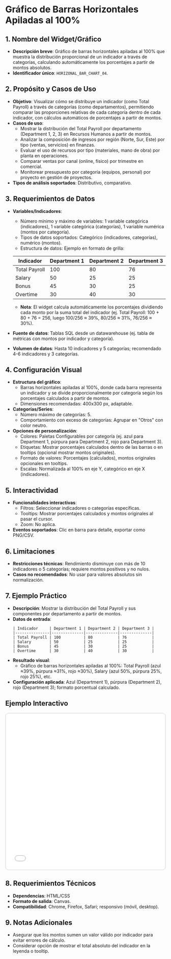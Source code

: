 # Gráfico de Barras Horizontales Apiladas al 100%

## 1. Nombre del Widget/Gráfico
- **Descripción breve**: Gráfico de barras horizontales apiladas al 100% que muestra la distribución proporcional de un indicador a través de categorías, calculando automáticamente los porcentajes a partir de montos absolutos.
- **Identificador único**: `HORIZONAL_BAR_CHART_04`.

## 2. Propósito y Casos de Uso
- **Objetivo**: Visualizar cómo se distribuye un indicador (como Total Payroll) a través de categorías (como departamentos), permitiendo comparar las proporciones relativas de cada categoría dentro de cada indicador, con cálculos automáticos de porcentajes a partir de montos.
- **Casos de uso**: 
    - Mostrar la distribución del Total Payroll por departamento (Department 1, 2, 3) en Recursos Humanos a partir de montos.
    - Analizar la composición de ingresos por región (Norte, Sur, Este) por tipo (ventas, servicios) en finanzas.
    - Evaluar el uso de recursos por tipo (materiales, mano de obra) por planta en operaciones.
    - Comparar ventas por canal (online, físico) por trimestre en comercial.
    - Monitorear presupuesto por categoría (equipos, personal) por proyecto en gestión de proyectos.
- **Tipos de análisis soportados**: Distributivo, comparativo.

## 3. Requerimientos de Datos
- **Variables/Indicadores**:
    - Número mínimo y máximo de variables: 1 variable categórica (indicadores), 1 variable categórica (categorías), 1 variable numérica (montos por categoría).
    - Tipos de datos soportados: Categórico (indicadores, categorías), numérico (montos).
    - Estructura de datos: Ejemplo en formato de grilla:

    | Indicador     | Department 1 | Department 2 | Department 3 |
    |---------------|--------------|--------------|--------------|
    | Total Payroll | 100          | 80           | 76           |
    | Salary        | 50           | 25           | 25           |
    | Bonus         | 45           | 30           | 25           |
    | Overtime      | 30           | 40           | 30           |

  - **Nota**: El widget calcula automáticamente los porcentajes dividiendo cada monto por la suma total del indicador (ej. Total Payroll: 100 + 80 + 76 = 256, luego 100/256 ≈ 39%, 80/256 ≈ 31%, 76/256 ≈ 30%).
- **Fuente de datos**: Tablas SQL desde un datawarehouse (ej. tabla de métricas con montos por indicador y categoría).
- **Volumen de datos**: Hasta 10 indicadores y 5 categorías; recomendado 4-6 indicadores y 3 categorías.

## 4. Configuración Visual
- **Estructura del gráfico**:
    - Barras horizontales apiladas al 100%, donde cada barra representa un indicador y se divide proporcionalmente por categoría según los porcentajes calculados a partir de montos.
    - Dimensiones recomendadas: 400x300 px, adaptable.
- **Categorías/Series**:
    - Número máximo de categorías: 5.
    - Comportamiento con exceso de categorías: Agrupar en "Otros" con color neutro.
- **Opciones de personalización**:
    - Colores: Paletas Configurables por categoría (ej. azul para Department 1, púrpura para Department 2, rojo para Department 3).
    - Etiquetas: Mostrar porcentajes calculados dentro de las barras o en tooltips (opcional mostrar montos originales).
    - Formato de valores: Porcentajes (calculados), montos originales opcionales en tooltips.
    - Escalas: Normalizada al 100% en eje Y, categórico en eje X (indicadores).

## 5. Interactividad
- **Funcionalidades interactivas**:
    - Filtros: Seleccionar indicadores o categorías específicas.
    - Tooltips: Mostrar porcentajes calculados y montos originales al pasar el cursor.
    - Zoom: No aplica.
- **Eventos soportados**: Clic en barra para detalle, exportar como PNG/CSV.

## 6. Limitaciones
- **Restricciones técnicas**: Rendimiento disminuye con más de 10 indicadores o 5 categorías; requiere montos positivos y no nulos.
- **Casos no recomendados**: No usar para valores absolutos sin normalización.

## 7. Ejemplo Práctico
- **Descripción**: Mostrar la distribución del Total Payroll y sus componentes por departamento a partir de montos.
- **Datos de entrada**:
  ```
  | Indicador     | Department 1 | Department 2 | Department 3 |
  |---------------|--------------|--------------|--------------|
  | Total Payroll | 100          | 80           | 76           |
  | Salary        | 50           | 25           | 25           |
  | Bonus         | 45           | 30           | 25           |
  | Overtime      | 30           | 40           | 30           |
  ```
- **Resultado visual**: 
    - Gráfico de barras horizontales apiladas al 100%: Total Payroll (azul ≈39%, púrpura ≈31%, rojo ≈30%), Salary (azul 50%, púrpura 25%, rojo 25%), etc.
- **Configuración aplicada**: Azul (Department 1), púrpura (Department 2), rojo (Department 3); formato porcentual calculado.

## Ejemplo Interactivo

<div class="widget-interactive-container" style="border: 1px solid #ccc; padding: 5px; border-radius: 10px; margin-bottom: 20px; min-height: 480px; position: relative;">
  <iframe src="../../../assets/widgets_html/comparacion/horizontal_bar_chart_04_interactive.html" 
          style="width: 100%; height: 480px; border: none; overflow: auto;"
          loading="lazy"
          title="Ejemplo Interactivo de Gráfico de barras horizontal 4">
  </iframe>
</div>

<style>
/* Opcional: Para asegurar que el iframe se ajuste bien si el contenido es más alto */
.widget-interactive-container iframe {
    min-height: 480px; /* Ajusta según la altura típica de tus widgets */
}
</style>

## 8. Requerimientos Técnicos
- **Dependencias**: HTML/CSS
- **Formato de salida**: Canvas.
- **Compatibilidad**: Chrome, Firefox, Safari; responsivo (móvil, desktop).

## 9. Notas Adicionales
- Asegurar que los montos sumen un valor válido por indicador para evitar errores de cálculo.
- Considerar opción de mostrar el total absoluto del indicador en la leyenda o tooltip.